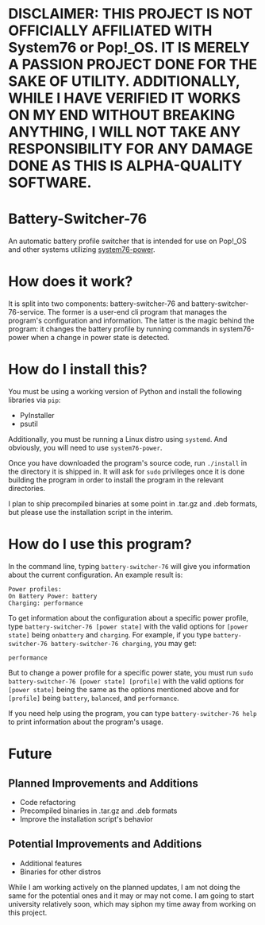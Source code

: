 # **DISCLAIMER: THIS PROJECT IS NOT OFFICIALLY AFFILIATED WITH System76 or Pop!_OS. IT IS MERELY A PASSION PROJECT DONE FOR THE SAKE OF UTILITY. ADDITIONALLY, WHILE I HAVE VERIFIED IT WORKS ON MY END WITHOUT BREAKING ANYTHING, I WILL NOT TAKE ANY RESPONSIBILITY FOR ANY DAMAGE DONE AS THIS IS ALPHA-QUALITY SOFTWARE.**

# Battery-Switcher-76
An automatic battery profile switcher that is intended for use on Pop!_OS and other systems utilizing [system76-power]([url](https://github.com/pop-os/system76-power)).

# How does it work?
It is split into two components: battery-switcher-76 and battery-switcher-76-service. The former is a user-end cli program that manages the program's configuration and information. The latter is the magic behind the program: it changes the battery profile by running commands in system76-power when a change in power state is detected.

# How do I install this?
You must be using a working version of Python and install the following libraries via `pip`:
- PyInstaller
- psutil

Additionally, you must be running a Linux distro using `systemd`. And obviously, you will need to use `system76-power`.

Once you have downloaded the program's source code, run `./install` in the directory it is shipped in. It will ask for `sudo` privileges once it is done building the program in order to install the program in the relevant directories.

I plan to ship precompiled binaries at some point in .tar.gz and .deb formats, but please use the installation script in the interim.

# How do I use this program?
In the command line, typing `battery-switcher-76` will give you information about the current configuration. An example result is:
```
Power profiles:
On Battery Power: battery
Charging: performance
```
To get information about the configuration about a specific power profile, type `battery-switcher-76 [power state]` with the valid options for `[power state]` being `onbattery` and `charging`. For example, if you type `battery-switcher-76 battery-switcher-76 charging`, you may get:
```
performance
```
But to change a power profile for a specific power state, you must run `sudo battery-switcher-76 [power state] [profile]` with the valid options for `[power state]` being the same as the options mentioned above and for `[profile]` being `battery`, `balanced`, and `performance`.

If you need help using the program, you can type `battery-switcher-76 help` to print information about the program's usage.

# Future
## Planned Improvements and Additions
- Code refactoring
- Precompiled binaries in .tar.gz and .deb formats
- Improve the installation script's behavior

## Potential Improvements and Additions
- Additional features
- Binaries for other distros

While I am working actively on the planned updates, I am not doing the same for the potential ones and it may or may not come. I am going to start university relatively soon, which may siphon my time away from working on this project.
